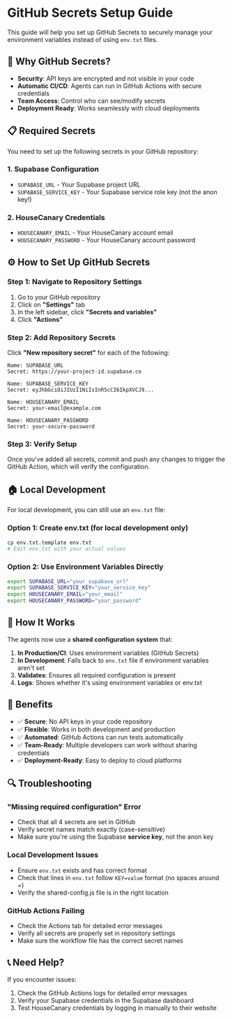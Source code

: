 # GitHub Secrets Setup Guide

This guide will help you set up GitHub Secrets to securely manage your environment variables instead of using `env.txt` files.

## 🔐 **Why GitHub Secrets?**

- **Security**: API keys are encrypted and not visible in your code
- **Automatic CI/CD**: Agents can run in GitHub Actions with secure credentials
- **Team Access**: Control who can see/modify secrets
- **Deployment Ready**: Works seamlessly with cloud deployments

## 📋 **Required Secrets**

You need to set up the following secrets in your GitHub repository:

### **1. Supabase Configuration**
- `SUPABASE_URL` - Your Supabase project URL
- `SUPABASE_SERVICE_KEY` - Your Supabase service role key (not the anon key!)

### **2. HouseCanary Credentials**
- `HOUSECANARY_EMAIL` - Your HouseCanary account email
- `HOUSECANARY_PASSWORD` - Your HouseCanary account password

## ⚙️ **How to Set Up GitHub Secrets**

### **Step 1: Navigate to Repository Settings**
1. Go to your GitHub repository
2. Click on **"Settings"** tab
3. In the left sidebar, click **"Secrets and variables"**
4. Click **"Actions"**

### **Step 2: Add Repository Secrets**
Click **"New repository secret"** for each of the following:

```
Name: SUPABASE_URL
Secret: https://your-project-id.supabase.co

Name: SUPABASE_SERVICE_KEY  
Secret: eyJhbGciOiJIUzI1NiIsInR5cCI6IkpXVCJ9...

Name: HOUSECANARY_EMAIL
Secret: your-email@example.com

Name: HOUSECANARY_PASSWORD
Secret: your-secure-password
```

### **Step 3: Verify Setup**
Once you've added all secrets, commit and push any changes to trigger the GitHub Action, which will verify the configuration.

## 🏠 **Local Development**

For local development, you can still use an `env.txt` file:

### **Option 1: Create env.txt (for local development only)**
```bash
cp env.txt.template env.txt
# Edit env.txt with your actual values
```

### **Option 2: Use Environment Variables Directly**
```bash
export SUPABASE_URL="your_supabase_url"
export SUPABASE_SERVICE_KEY="your_service_key"
export HOUSECANARY_EMAIL="your_email"
export HOUSECANARY_PASSWORD="your_password"
```

## 🔄 **How It Works**

The agents now use a **shared configuration system** that:

1. **In Production/CI**: Uses environment variables (GitHub Secrets)
2. **In Development**: Falls back to `env.txt` file if environment variables aren't set
3. **Validates**: Ensures all required configuration is present
4. **Logs**: Shows whether it's using environment variables or env.txt

## 🚀 **Benefits**

- ✅ **Secure**: No API keys in your code repository
- ✅ **Flexible**: Works in both development and production
- ✅ **Automated**: GitHub Actions can run tests automatically
- ✅ **Team-Ready**: Multiple developers can work without sharing credentials
- ✅ **Deployment-Ready**: Easy to deploy to cloud platforms

## 🔍 **Troubleshooting**

### **"Missing required configuration" Error**
- Check that all 4 secrets are set in GitHub
- Verify secret names match exactly (case-sensitive)
- Make sure you're using the Supabase **service key**, not the anon key

### **Local Development Issues**
- Ensure `env.txt` exists and has correct format
- Check that lines in `env.txt` follow `KEY=value` format (no spaces around =)
- Verify the shared-config.js file is in the right location

### **GitHub Actions Failing**
- Check the Actions tab for detailed error messages
- Verify all secrets are properly set in repository settings
- Make sure the workflow file has the correct secret names

## 📞 **Need Help?**

If you encounter issues:
1. Check the GitHub Actions logs for detailed error messages
2. Verify your Supabase credentials in the Supabase dashboard
3. Test HouseCanary credentials by logging in manually to their website 